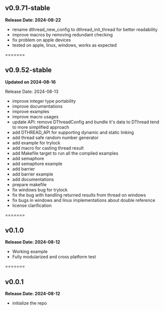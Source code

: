 ## v0.9.71-stable

**Release Date: 2024-08-22**

- rename dthread_new_config to dthread_init_thread for better readability
- improve macros by removing redundant checking
- fix problem on apple devices
- tested on apple, linux, windows, works as expected

=======

## v0.9.52-stable

**Updated on 2024-08-16**

Release Date: 2024-08-13

- improve integer type portability
- improve documentations
- improve examples
- improve macro usages
- update API: remove DThreadConfig and bundle it's data to DThread tend to more simplified approach
- add DTHREAD_API for supporting dynamic and static linking
- add thread safe random number generator
- add example for trylock
- add macro for casting thread result
- add Makefile target to run all the compiled examples
- add semaphore
- add semaphore example
- add barrier
- add barrier example
- add documentations
- prepare makefile
- fix windows bug for trylock
- fix the bug with handling returned results from thread on windows
- fix bugs in windows and linux implementations about double reference
- license clarification

=======

## v0.1.0

**Release Date: 2024-08-12**

- Working example
- Fully modularized and cross platform test

=======

## v0.0.1

**Release Date: 2024-08-12**

- initialize the repo
